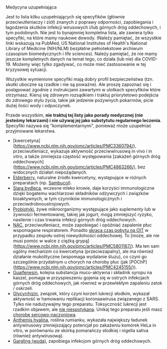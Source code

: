 Medycyna uzupełniająca

Jest to lista kilku uzupełniających się specyfików (głównie przeciwutleniaczy i ziół) znanych z poprawy odporności, zapobiegania i łagodzenia skutków infekcji wirusowych i/lub górnych dróg oddechowych, i tym podobnych. Nie jest to bynajmniej kompletna lista, ale zawiera tylko specyfiki, na które mamy naukowe dowody. (Należy pamiętać, że wszystkie linki wskazują na PubMed, US National Institutes of Health's National Library of Medicine (NIH/NLM) bezpłatne pełnotekstowe archiwum czasopism biomedycznych i life sciences). Należy pamiętać, że nie mamy jeszcze kompletnych danych na temat tego, co działa (lub nie) dla COVID-19. Możemy więc tylko zgadywać, co może mieć zastosowanie w tej kryzysowej sytuacji. 

Wszystkie wymienione specyfiki mają dobry profil bezpieczeństwa (tzn. skutki uboczne są rzadkie i nie są poważne). Ale proszę zapoznać się i postępować zgodnie z instrukcjami zawartymi w ulotkach specyfików które otrzymasz. Kieruj się zdrowym rozsądkiem i traktuj priorytetowo podejścia do zdrowego stylu życia, takie jak jedzenie pożywnych pokarmów, picie dużej ilości wody i odpoczynek.

Przede wszystkim, **nie traktuj tej listy jako porady medycznej (nie jesteśmy lekarzami) i nie używaj jej jako substytutu regularnego leczenia**. Specyfiki nazywa się "komplementarnymi", ponieważ może uzupełniać przyjmowane lekarstwa. 

* [kwercetyna] (https://www.ncbi.nlm.nih.gov/pmc/articles/PMC3360794/), przeciwutleniacz, wykazuje aktywność przeciwwirusową in vivo i in vitro, a także zmniejsza częstość występowania [zakażeń górnych dróg oddechowych] (https://www.ncbi.nlm.nih.gov/pmc/articles/PMC4863266/), bez widocznych działań niepożądanych. 
* [Elderberry](https://www.ncbi.nlm.nih.gov/pmc/articles/PMC6124954/), naturalne źródło kwercetyny, występujące w różnych preparatach (np. [Sambucol](https://www.amazon.de/dp/B005039D78/ref=sr_1_8?keywords=sambucol&qid=1584023224&sr=8-8)).
* [Siara bydlęca](https://www.ncbi.nlm.nih.gov/pmc/articles/PMC6124954/), wczesne mleko krowie, daje korzyści immunologiczne dzięki bogatemu wachlarzowi składników odżywczych i związków bioaktywnych, w tym czynników immunologicznych i przeciwdrobnoustrojowych.
* [Probiotyki](https://www.ncbi.nlm.nih.gov/pmc/articles/PMC6124954/), żywe mikroorganizmy występujące jako suplementy lub w żywności fermentowanej, takiej jak jogurt, mogą zmniejszyć ryzyko, nasilenie i czas trwania infekcji górnych dróg oddechowych. 
* [NAC](https://www.ncbi.nlm.nih.gov/pmc/articles/PMC5937299/), przeciwutleniacz, może zapobiegać i opóźniać zapalenie płuc wspomagane respiratorem. Ponadto [skraca czas pobytu na OIT](https://www.ncbi.nlm.nih.gov/pmc/articles/PMC5590037/) w przypadku zespołu ostrej niewydolności oddechowej. To [może, ale nie musi pomóc w walce z ciężką grypą] (https://www.ncbi.nlm.nih.gov/pmc/articles/PMC5801167/). Ma ten sam ogólny mechanizm co kwercetyna (przeciwzapalny), ale ma również działanie mukolityczne (wspomaga wydalanie śluzu), co czyni go szczególnie przydatnym u chorych na choroby płuc (jak [POChP] (https://www.ncbi.nlm.nih.gov/pmc/articles/PMC4245155/)). 
* [Guaifenesin](https://www.ncbi.nlm.nih.gov/pmc/articles/PMC5724298/), kolejna substancja muco-aktywna i składnik syropu na kaszel, pomaga w przyspieszeniu gojenia się w ostrych infekcjach górnych dróg oddechowych, jak również w przewlekłym zapaleniu zatok / oskrzeli. 
* [Glycyrrhizin](https://www.ncbi.nlm.nih.gov/pubmed/12814717), związek, który czyni korzeń lukrecji słodkim, wykazał aktywność w hamowaniu replikacji koronaawirusa związanego z SARS. Tylko nie nadużywajmy tego preparatu. Toksyczność lukrecji jest rzadkim objawem, ale [nie niespotykana](https://emedicine.medscape.com/article/817578-clinical). Unikaj tego preparatu jeśli masz [chorobę sercowo-naczyniową](https://www.ncbi.nlm.nih.gov/pmc/articles/PMC6836258/). 
* [Anthemis hyalina](https://www.ncbi.nlm.nih.gov/pmc/articles/PMC3933739/), roślina rumianku, wykazała największy ładunek antywirusowy zmniejszający potencjał po zakażeniu komórek HeLa in vitro, w porównaniu ze skórką pomarańczy słodkiej i nigella sativa (również antywirusową). 
* [Gargling (woda)](https://www.ncbi.nlm.nih.gov/pubmed/16242593), zapobiega infekcjom górnych dróg oddechowych. 
